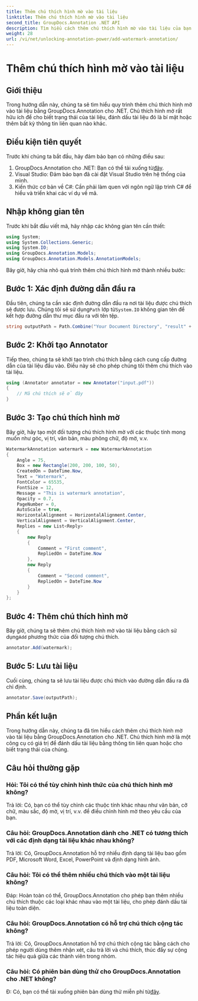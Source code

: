 ```yaml
---
title: Thêm chú thích hình mờ vào tài liệu
linktitle: Thêm chú thích hình mờ vào tài liệu
second_title: GroupDocs.Annotation .NET API
description: Tìm hiểu cách thêm chú thích hình mờ vào tài liệu của bạn một cách dễ dàng bằng GroupDocs.Annotation for .NET. Tăng cường sự rõ ràng và bảo mật của tài liệu.
weight: 28
url: /vi/net/unlocking-annotation-power/add-watermark-annotation/
---
```


# Thêm chú thích hình mờ vào tài liệu

## Giới thiệu
Trong hướng dẫn này, chúng ta sẽ tìm hiểu quy trình thêm chú thích hình mờ vào tài liệu bằng GroupDocs.Annotation cho .NET. Chú thích hình mờ rất hữu ích để cho biết trạng thái của tài liệu, đánh dấu tài liệu đó là bí mật hoặc thêm bất kỳ thông tin liên quan nào khác.

## Điều kiện tiên quyết

Trước khi chúng ta bắt đầu, hãy đảm bảo bạn có những điều sau:

1.  GroupDocs.Annotation cho .NET: Bạn có thể tải xuống từ[đây](https://releases.groupdocs.com/annotation/net/).
2. Visual Studio: Đảm bảo bạn đã cài đặt Visual Studio trên hệ thống của mình.
3. Kiến thức cơ bản về C#: Cần phải làm quen với ngôn ngữ lập trình C# để hiểu và triển khai các ví dụ về mã.

## Nhập không gian tên

Trước khi bắt đầu viết mã, hãy nhập các không gian tên cần thiết:

```csharp
using System;
using System.Collections.Generic;
using System.IO;
using GroupDocs.Annotation.Models;
using GroupDocs.Annotation.Models.AnnotationModels;
```

Bây giờ, hãy chia nhỏ quá trình thêm chú thích hình mờ thành nhiều bước:

## Bước 1: Xác định đường dẫn đầu ra

 Đầu tiên, chúng ta cần xác định đường dẫn đầu ra nơi tài liệu được chú thích sẽ được lưu. Chúng tôi sẽ sử dụng`Path` lớp từ`System.IO` không gian tên để kết hợp đường dẫn thư mục đầu ra với tên tệp.

```csharp
string outputPath = Path.Combine("Your Document Directory", "result" + Path.GetExtension("input.pdf"));
```

## Bước 2: Khởi tạo Annotator

Tiếp theo, chúng ta sẽ khởi tạo trình chú thích bằng cách cung cấp đường dẫn của tài liệu đầu vào. Điều này sẽ cho phép chúng tôi thêm chú thích vào tài liệu.

```csharp
using (Annotator annotator = new Annotator("input.pdf"))
{
    // Mã chú thích sẽ ở đây
}
```

## Bước 3: Tạo chú thích hình mờ

Bây giờ, hãy tạo một đối tượng chú thích hình mờ với các thuộc tính mong muốn như góc, vị trí, văn bản, màu phông chữ, độ mờ, v.v.

```csharp
WatermarkAnnotation watermark = new WatermarkAnnotation
{
    Angle = 75,
    Box = new Rectangle(200, 200, 100, 50),
    CreatedOn = DateTime.Now,
    Text = "Watermark",
    FontColor = 65535,
    FontSize = 12,
    Message = "This is watermark annotation",
    Opacity = 0.7,
    PageNumber = 0,
    AutoScale = true,
    HorizontalAlignment = HorizontalAlignment.Center,
    VerticalAlignment = VerticalAlignment.Center,
    Replies = new List<Reply>
    {
        new Reply
        {
            Comment = "First comment",
            RepliedOn = DateTime.Now
        },
        new Reply
        {
            Comment = "Second comment",
            RepliedOn = DateTime.Now
        }
    }
};
```

## Bước 4: Thêm chú thích hình mờ

 Bây giờ, chúng ta sẽ thêm chú thích hình mờ vào tài liệu bằng cách sử dụng`Add` phương thức của đối tượng chú thích.

```csharp
annotator.Add(watermark);
```

## Bước 5: Lưu tài liệu

Cuối cùng, chúng ta sẽ lưu tài liệu được chú thích vào đường dẫn đầu ra đã chỉ định.

```csharp
annotator.Save(outputPath);
```

## Phần kết luận

Trong hướng dẫn này, chúng ta đã tìm hiểu cách thêm chú thích hình mờ vào tài liệu bằng GroupDocs.Annotation cho .NET. Chú thích hình mờ là một công cụ có giá trị để đánh dấu tài liệu bằng thông tin liên quan hoặc cho biết trạng thái của chúng.

## Câu hỏi thường gặp

### Hỏi: Tôi có thể tùy chỉnh hình thức của chú thích hình mờ không?

Trả lời: Có, bạn có thể tùy chỉnh các thuộc tính khác nhau như văn bản, cỡ chữ, màu sắc, độ mờ, vị trí, v.v. để điều chỉnh hình mờ theo yêu cầu của bạn.

### Câu hỏi: GroupDocs.Annotation dành cho .NET có tương thích với các định dạng tài liệu khác nhau không?

Trả lời: Có, GroupDocs.Annotation hỗ trợ nhiều định dạng tài liệu bao gồm PDF, Microsoft Word, Excel, PowerPoint và định dạng hình ảnh.

### Câu hỏi: Tôi có thể thêm nhiều chú thích vào một tài liệu không?

Đáp: Hoàn toàn có thể, GroupDocs.Annotation cho phép bạn thêm nhiều chú thích thuộc các loại khác nhau vào một tài liệu, cho phép đánh dấu tài liệu toàn diện.

### Câu hỏi: GroupDocs.Annotation có hỗ trợ chú thích cộng tác không?

Trả lời: Có, GroupDocs.Annotation hỗ trợ chú thích cộng tác bằng cách cho phép người dùng thêm nhận xét, câu trả lời và chú thích, thúc đẩy sự cộng tác hiệu quả giữa các thành viên trong nhóm.

### Câu hỏi: Có phiên bản dùng thử cho GroupDocs.Annotation cho .NET không?

 Đ: Có, bạn có thể tải xuống phiên bản dùng thử miễn phí từ[đây](https://releases.groupdocs.com/).